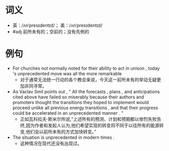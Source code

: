 # 词义
- 英：/ʌnˈpresɪdentɪd/； 美：/ʌnˈpresɪdentɪd/
- #adj 前所未有的；空前的；没有先例的
# 例句
- For churches not normally noted for their ability to act in unison , today 's unprecedented move was all the more remarkable
	- 对于通常无法统一行动的各个教会来说，今天这一前所未有的举动无疑更加非同寻常。
- As Vaclav Smil points out , " All the forecasts , plans , and anticipations cited above have failed so miserably because their authors and promoters thought the transitions they hoped to implement would proceed unlike all previous energy transitions , and that their progress could be accelerated in an unprecedented manner . "
	- 正如瓦科拉夫·斯米尔所说,“上述所有的预测、计划和预期都以惨烈失败告终,因为作者和发起人认为,他们希望实现的转变将不同于以往所有的能源转变,他们会以前所未有的方式加快转变。”
- The situation is unprecedented in modern times .
	- 这种情况在现代还没有出现过。
